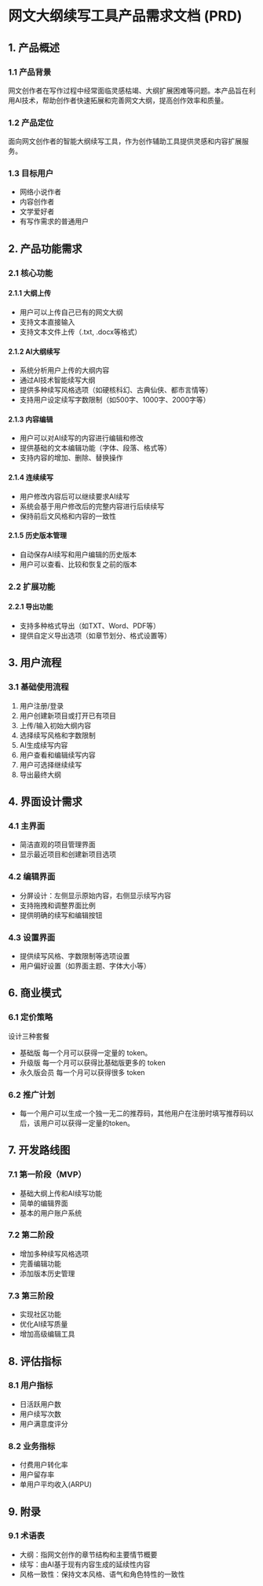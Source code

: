 # 网文大纲续写工具产品需求文档 (PRD)

## 1. 产品概述

### 1.1 产品背景
网文创作者在写作过程中经常面临灵感枯竭、大纲扩展困难等问题。本产品旨在利用AI技术，帮助创作者快速拓展和完善网文大纲，提高创作效率和质量。

### 1.2 产品定位
面向网文创作者的智能大纲续写工具，作为创作辅助工具提供灵感和内容扩展服务。

### 1.3 目标用户
- 网络小说作者
- 内容创作者
- 文学爱好者
- 有写作需求的普通用户

## 2. 产品功能需求

### 2.1 核心功能

#### 2.1.1 大纲上传
- 用户可以上传自己已有的网文大纲
- 支持文本直接输入
- 支持文本文件上传（.txt, .docx等格式）

#### 2.1.2 AI大纲续写
- 系统分析用户上传的大纲内容
- 通过AI技术智能续写大纲
- 提供多种续写风格选项（如硬核科幻、古典仙侠、都市言情等）
- 支持用户设定续写字数限制（如500字、1000字、2000字等）

#### 2.1.3 内容编辑
- 用户可以对AI续写的内容进行编辑和修改
- 提供基础的文本编辑功能（字体、段落、格式等）
- 支持内容的增加、删除、替换操作

#### 2.1.4 连续续写
- 用户修改内容后可以继续要求AI续写
- 系统会基于用户修改后的完整内容进行后续续写
- 保持前后文风格和内容的一致性

#### 2.1.5 历史版本管理
- 自动保存AI续写和用户编辑的历史版本
- 用户可以查看、比较和恢复之前的版本

### 2.2 扩展功能

#### 2.2.1 导出功能
- 支持多种格式导出（如TXT、Word、PDF等）
- 提供自定义导出选项（如章节划分、格式设置等）


## 3. 用户流程

### 3.1 基础使用流程
1. 用户注册/登录
2. 用户创建新项目或打开已有项目
3. 上传/输入初始大纲内容
4. 选择续写风格和字数限制
5. AI生成续写内容
6. 用户查看和编辑续写内容
7. 用户可选择继续续写
8. 导出最终大纲

## 4. 界面设计需求

### 4.1 主界面
- 简洁直观的项目管理界面
- 显示最近项目和创建新项目选项

### 4.2 编辑界面
- 分屏设计：左侧显示原始内容，右侧显示续写内容
- 支持拖拽和调整界面比例
- 提供明确的续写和编辑按钮

### 4.3 设置界面
- 提供续写风格、字数限制等选项设置
- 用户偏好设置（如界面主题、字体大小等）


## 6. 商业模式

### 6.1 定价策略

设计三种套餐
- 基础版 每一个月可以获得一定量的 token。
- 升级版 每一个月可以获得比基础版更多的 token
- 永久版会员 每一个月可以获得很多 token

### 6.2 推广计划
- 每一个用户可以生成一个独一无二的推荐码，其他用户在注册时填写推荐码以后，该用户可以获得一定量的token。

## 7. 开发路线图

### 7.1 第一阶段（MVP）
- 基础大纲上传和AI续写功能
- 简单的编辑界面
- 基本的用户账户系统

### 7.2 第二阶段
- 增加多种续写风格选项
- 完善编辑功能
- 添加版本历史管理

### 7.3 第三阶段
- 实现社区功能
- 优化AI续写质量
- 增加高级编辑工具

## 8. 评估指标

### 8.1 用户指标
- 日活跃用户数
- 用户续写次数
- 用户满意度评分

### 8.2 业务指标
- 付费用户转化率
- 用户留存率
- 单用户平均收入(ARPU)

## 9. 附录

### 9.1 术语表
- 大纲：指网文创作的章节结构和主要情节概要
- 续写：由AI基于现有内容生成的延续性内容
- 风格一致性：保持文本风格、语气和角色特性的一致性


